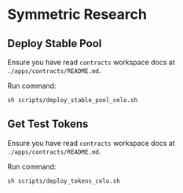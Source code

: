 # Symmetric Research

## Deploy Stable Pool
Ensure you have read `contracts` workspace docs at `./apps/contracts/README.md`.

Run command:
```
sh scripts/deploy_stable_pool_celo.sh
```

## Get Test Tokens
Ensure you have read `contracts` workspace docs at `./apps/contracts/README.md`.

Run command:
```
sh scripts/deploy_tokens_celo.sh
```
